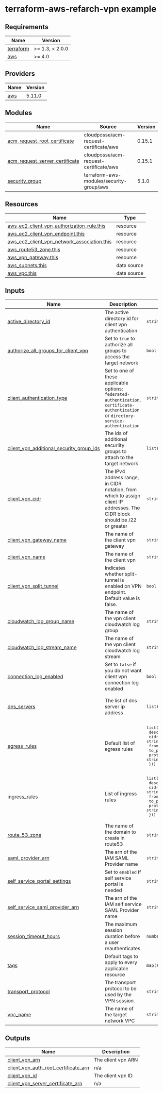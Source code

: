 # terraform-aws-refarch-vpn example

<!-- BEGINNING OF PRE-COMMIT-TERRAFORM DOCS HOOK -->
## Requirements

| Name | Version |
|------|---------|
| <a name="requirement_terraform"></a> [terraform](#requirement\_terraform) | >= 1.3, < 2.0.0 |
| <a name="requirement_aws"></a> [aws](#requirement\_aws) | >= 4.0 |

## Providers

| Name | Version |
|------|---------|
| <a name="provider_aws"></a> [aws](#provider\_aws) | 5.11.0 |

## Modules

| Name | Source | Version |
|------|--------|---------|
| <a name="module_acm_request_root_certificate"></a> [acm\_request\_root\_certificate](#module\_acm\_request\_root\_certificate) | cloudposse/acm-request-certificate/aws | 0.15.1 |
| <a name="module_acm_request_server_certificate"></a> [acm\_request\_server\_certificate](#module\_acm\_request\_server\_certificate) | cloudposse/acm-request-certificate/aws | 0.15.1 |
| <a name="module_security_group"></a> [security\_group](#module\_security\_group) | terraform-aws-modules/security-group/aws | 5.1.0 |

## Resources

| Name | Type |
|------|------|
| [aws_ec2_client_vpn_authorization_rule.this](https://registry.terraform.io/providers/hashicorp/aws/latest/docs/resources/ec2_client_vpn_authorization_rule) | resource |
| [aws_ec2_client_vpn_endpoint.this](https://registry.terraform.io/providers/hashicorp/aws/latest/docs/resources/ec2_client_vpn_endpoint) | resource |
| [aws_ec2_client_vpn_network_association.this](https://registry.terraform.io/providers/hashicorp/aws/latest/docs/resources/ec2_client_vpn_network_association) | resource |
| [aws_route53_zone.this](https://registry.terraform.io/providers/hashicorp/aws/latest/docs/resources/route53_zone) | resource |
| [aws_vpn_gateway.this](https://registry.terraform.io/providers/hashicorp/aws/latest/docs/resources/vpn_gateway) | resource |
| [aws_subnets.this](https://registry.terraform.io/providers/hashicorp/aws/latest/docs/data-sources/subnets) | data source |
| [aws_vpc.this](https://registry.terraform.io/providers/hashicorp/aws/latest/docs/data-sources/vpc) | data source |

## Inputs

| Name | Description | Type | Default | Required |
|------|-------------|------|---------|:--------:|
| <a name="input_active_directory_id"></a> [active\_directory\_id](#input\_active\_directory\_id) | The active directory id for client vpn authentication | `string` | `null` | no |
| <a name="input_authorize_all_groups_for_client_vpn"></a> [authorize\_all\_groups\_for\_client\_vpn](#input\_authorize\_all\_groups\_for\_client\_vpn) | Set to `true` to authorize all groups to access the target network | `bool` | `true` | no |
| <a name="input_client_authentication_type"></a> [client\_authentication\_type](#input\_client\_authentication\_type) | Set to one of these applicable options: `federated-authentication`, `certificate-authentication` or `directory-service-authentication` | `string` | `"certificate-authentication"` | no |
| <a name="input_client_vpn_additional_security_group_ids"></a> [client\_vpn\_additional\_security\_group\_ids](#input\_client\_vpn\_additional\_security\_group\_ids) | The ids of additional securiity groups to attach to the target network | `list(string)` | `[]` | no |
| <a name="input_client_vpn_cidr"></a> [client\_vpn\_cidr](#input\_client\_vpn\_cidr) | The IPv4 address range, in CIDR notation, from which to assign client IP addresses. The CIDR block should be /22 or greater | `string` | n/a | yes |
| <a name="input_client_vpn_gateway_name"></a> [client\_vpn\_gateway\_name](#input\_client\_vpn\_gateway\_name) | The name of the client vpn gateway | `string` | `"client-vpn-gw"` | no |
| <a name="input_client_vpn_name"></a> [client\_vpn\_name](#input\_client\_vpn\_name) | The name of the client vpn | `string` | `"client-vpn"` | no |
| <a name="input_client_vpn_split_tunnel"></a> [client\_vpn\_split\_tunnel](#input\_client\_vpn\_split\_tunnel) | Indicates whether split-tunnel is enabled on VPN endpoint. Default value is false. | `bool` | `false` | no |
| <a name="input_cloudwatch_log_group_name"></a> [cloudwatch\_log\_group\_name](#input\_cloudwatch\_log\_group\_name) | The name of the vpn client cloudwatch log group | `string` | `"client-vpn-log-group"` | no |
| <a name="input_cloudwatch_log_stream_name"></a> [cloudwatch\_log\_stream\_name](#input\_cloudwatch\_log\_stream\_name) | The name of the vpn client cloudwatch log stream | `string` | `"client-vpn-log-stream"` | no |
| <a name="input_connection_log_enabled"></a> [connection\_log\_enabled](#input\_connection\_log\_enabled) | Set to `false` if you do not want client vpn connection log enabled | `bool` | `false` | no |
| <a name="input_dns_servers"></a> [dns\_servers](#input\_dns\_servers) | The list of dns server ip address | `list(string)` | <pre>[<br>  "1.1.1.1",<br>  "1.0.0.1"<br>]</pre> | no |
| <a name="input_egress_rules"></a> [egress\_rules](#input\_egress\_rules) | Default list of egress rules | <pre>list(object({<br>    description = string<br>    cidr_blocks = string<br>    from_port   = number<br>    to_port     = number<br>    protocol    = string<br>  }))</pre> | `[]` | no |
| <a name="input_ingress_rules"></a> [ingress\_rules](#input\_ingress\_rules) | List of ingress rules | <pre>list(object({<br>    description = string<br>    cidr_blocks = string<br>    from_port   = number<br>    to_port     = number<br>    protocol    = string<br>  }))</pre> | `[]` | no |
| <a name="input_route_53_zone"></a> [route\_53\_zone](#input\_route\_53\_zone) | The name of the domain to create in route53 | `string` | `"exampledomain.com"` | no |
| <a name="input_saml_provider_arn"></a> [saml\_provider\_arn](#input\_saml\_provider\_arn) | The arn of the IAM SAML Provider name | `string` | `null` | no |
| <a name="input_self_service_portal_settings"></a> [self\_service\_portal\_settings](#input\_self\_service\_portal\_settings) | Set to `enabled` if self service portal is needed | `string` | `"disabled"` | no |
| <a name="input_self_service_saml_provider_arn"></a> [self\_service\_saml\_provider\_arn](#input\_self\_service\_saml\_provider\_arn) | The arn of the IAM self service SAML Provider name | `string` | `null` | no |
| <a name="input_session_timeout_hours"></a> [session\_timeout\_hours](#input\_session\_timeout\_hours) | The maximum session duration before a user reauthenticates. | `number` | `24` | no |
| <a name="input_tags"></a> [tags](#input\_tags) | Default tags to apply to every applicable resource | `map(string)` | n/a | yes |
| <a name="input_transport_protocol"></a> [transport\_protocol](#input\_transport\_protocol) | The transport protocol to be used by the VPN session. | `string` | `"udp"` | no |
| <a name="input_vpc_name"></a> [vpc\_name](#input\_vpc\_name) | The name of the target network VPC | `string` | n/a | yes |

## Outputs

| Name | Description |
|------|-------------|
| <a name="output_client_vpn_arn"></a> [client\_vpn\_arn](#output\_client\_vpn\_arn) | The client vpn ARN |
| <a name="output_client_vpn_auth_root_certificate_arn"></a> [client\_vpn\_auth\_root\_certificate\_arn](#output\_client\_vpn\_auth\_root\_certificate\_arn) | n/a |
| <a name="output_client_vpn_id"></a> [client\_vpn\_id](#output\_client\_vpn\_id) | The client vpn ID |
| <a name="output_client_vpn_server_certificate_arn"></a> [client\_vpn\_server\_certificate\_arn](#output\_client\_vpn\_server\_certificate\_arn) | n/a |
<!-- END OF PRE-COMMIT-TERRAFORM DOCS HOOK -->
